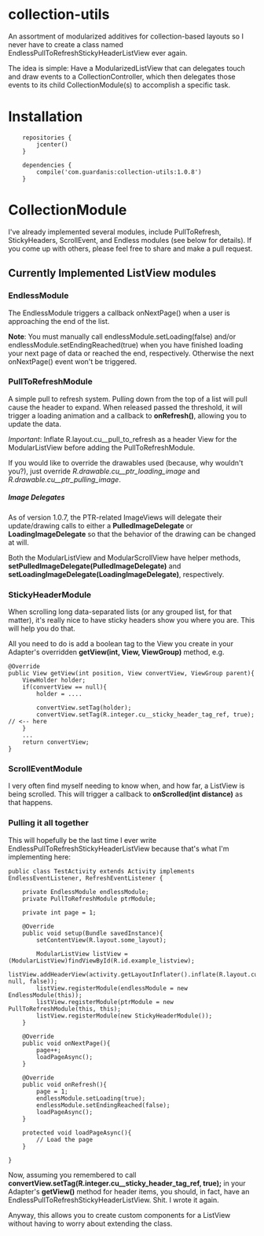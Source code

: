 # collection-utils

An assortment of modularized additives for collection-based layouts so I never have to create a class named EndlessPullToRefreshStickyHeaderListView ever again.

The idea is simple: Have a ModularizedListView that can delegates touch and draw events to a CollectionController, which then delegates those events to its child CollectionModule(s) to accomplish a specific task. 

# Installation

```
    repositories {
        jcenter()
    }

    dependencies {
        compile('com.guardanis:collection-utils:1.0.8')
    }
```

# CollectionModule

I've already implemented several modules, include PullToRefresh, StickyHeaders, ScrollEvent, and Endless modules (see below for details). If you come up with others, please feel free to share and make a pull request.

## Currently Implemented ListView modules

### EndlessModule

The EndlessModule triggers a callback onNextPage() when a user is approaching the end of the list.

**Note**: You must manually call endlessModule.setLoading(false) and/or endlessModule.setEndingReached(true) when you have finished loading your next page of data or reached the end, respectively. Otherwise the next onNextPage() event won't be triggered.

### PullToRefreshModule

A simple pull to refresh system. Pulling down from the top of a list will pull cause the header to expand. When released passed the threshold, it will trigger a loading animation and a callback to **onRefresh()**, allowing you to update the data.

*Important*: Inflate R.layout.cu__pull_to_refresh as a header View for the ModularListView before adding the PullToRefreshModule.

If you would like to override the drawables used (because, why wouldn't you?), just override *R.drawable.cu__ptr_loading_image* and *R.drawable.cu__ptr_pulling_image*.

##### Image Delegates

As of version 1.0.7, the PTR-related ImageViews will delegate their update/drawing calls to either a **PulledImageDelegate** or **LoadingImageDelegate** so that the behavior of the drawing can be changed at will.

Both the ModularListView and ModularScrollView have helper methods, **setPulledImageDelegate(PulledImageDelegate)** and **setLoadingImageDelegate(LoadingImageDelegate)**, respectively.

### StickyHeaderModule

When scrolling long data-separated lists (or any grouped list, for that matter), it's really nice to have sticky headers show you where you are. This will help you do that.

All you need to do is add a boolean tag to the View you create in your Adapter's overridden **getView(int, View, ViewGroup)** method, e.g.

    @Override
    public View getView(int position, View convertView, ViewGroup parent){
        ViewHolder holder;
        if(convertView == null){
            holder = ....

            convertView.setTag(holder);
            convertView.setTag(R.integer.cu__sticky_header_tag_ref, true); // <-- here
        }
        ...
        return convertView;
    }

### ScrollEventModule

I very often find myself needing to know when, and how far, a ListView is being scrolled. This will trigger a callback to **onScrolled(int distance)** as that happens.

### Pulling it all together

This will hopefully be the last time I ever write EndlessPullToRefreshStickyHeaderListView because that's what I'm implementing here:

    public class TestActivity extends Activity implements EndlessEventListener, RefreshEventListener {

        private EndlessModule endlessModule;
        private PullToRefreshModule ptrModule;

        private int page = 1;

        @Override
        public void setup(Bundle savedInstance){
            setContentView(R.layout.some_layout);

            ModularListView listView = (ModularListView)findViewById(R.id.example_listview);
            listView.addHeaderView(activity.getLayoutInflater().inflate(R.layout.cu__pull_to_refresh, null, false));
            listView.registerModule(endlessModule = new EndlessModule(this));
            listView.registerModule(ptrModule = new PullToRefreshModule(this, this);
            listView.registerModule(new StickyHeaderModule());
        }

        @Override
        public void onNextPage(){
            page++;
            loadPageAsync();
        }

        @Override
        public void onRefresh(){
            page = 1;
            endlessModule.setLoading(true);
            endlessModule.setEndingReached(false);
            loadPageAsync();
        }

        protected void loadPageAsync(){
            // Load the page
        }

    }
    
Now, assuming you remembered to call **convertView.setTag(R.integer.cu__sticky_header_tag_ref, true);** in your Adapter's **getView()** method for header items, you should, in fact, have an EndlessPullToRefreshStickyHeaderListView. Shit. I wrote it again.

Anyway, this allows you to create custom components for a ListView without having to worry about extending the class.

